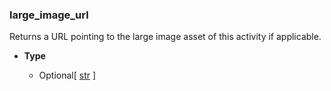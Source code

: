### large_image_url [](https://discordpy.readthedocs.io/en/v1.7.3/api.html#discord.Activity.large_image_url)

Returns a URL pointing to the large image asset of this activity if applicable.

- **Type**

	- Optional\[ [str](https://docs.python.org/3/library/stdtypes.html#str "(in Python v3.9)") ]

